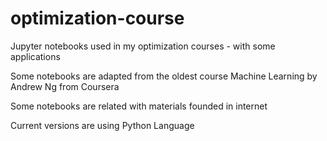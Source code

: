 # optimization-course
Jupyter notebooks used in my optimization courses - with some applications

Some notebooks are adapted from the oldest course Machine Learning by Andrew Ng from Coursera

Some notebooks are related with materials founded in internet

Current versions are using Python Language